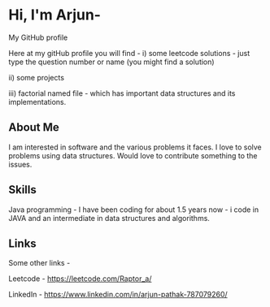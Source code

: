
# Hi, I'm Arjun-
My GitHub profile

Here at my gitHub profile you will find - 
i) some leetcode solutions - just type the question number or name (you might find a solution)

ii) some projects

iii) factorial named file - which has important data structures and its implementations.


##  About Me
I am interested in software and the  various problems it faces. I love to solve problems using data structures. Would love to contribute something to the issues.


##  Skills
Java programming - I have been coding for about 1.5 years now - i code in JAVA and an  intermediate in data structures and algorithms.


##  Links
Some other links -

Leetcode - https://leetcode.com/Raptor_a/

LinkedIn - https://www.linkedin.com/in/arjun-pathak-787079260/


